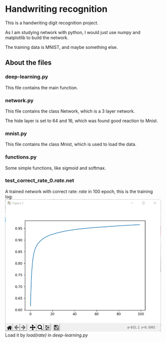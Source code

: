 # Handwriting recognition
This is a handwriting digit recognition project.

As I am studying network with python, I would just use numpy and matplotlib to build the network.

The training data is MNIST, and maybe something else.

## About the files
### deep-learning.py
This file contains the main function.
### network.py
This file contains the class Network, which is a 3 layer network.

The hide layer is set to 64 and 16, which was found good reaction to Mnist.
### mnist.py
This file contains the class Mnist, which is used to load the data. 
### functions.py
Some simple functions, like sigmoid and softmax. 
### test_correct_rate_0.*rate*.net
A trained network with correct rate: *rate* in 100 epoch, this is the training log:
![img.png](img.png)
Load it by *load(rate)* in *deep-learning.py*
